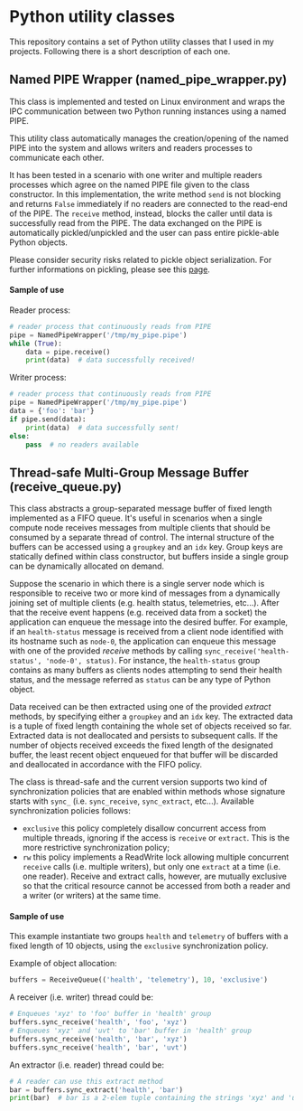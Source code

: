 Python utility classes 
===================

This repository contains a set of Python utility classes that I used in my projects. Following there is a short description of each one.

Named PIPE Wrapper (named\_pipe\_wrapper.py)
-------------

This class is implemented and tested on Linux environment and wraps the IPC communication between two Python running instances using a named PIPE.

This utility class automatically manages the creation/opening of the named PIPE into the system and allows writers and readers processes to communicate each other.

It has been tested in a scenario with one writer and multiple readers processes which agree on the named PIPE file given to the class constructor. In this implementation, the write method `send` is not blocking and returns `False` immediately if no readers are connected to the read-end of the PIPE. The `receive` method, instead, blocks the caller until data is successfully read from the PIPE. The data exchanged on the PIPE is automatically pickled/unpickled and the user can pass entire pickle-able Python objects.

Please consider security risks related to pickle object serialization. For further informations on pickling, please see this [page](https://docs.python.org/2/library/pickle.html).
#### Sample of use 
Reader process:

```python
# reader process that continuously reads from PIPE
pipe = NamedPipeWrapper('/tmp/my_pipe.pipe')
while (True):
	data = pipe.receive()
	print(data)  # data successfully received!
```

Writer process:
 
```python
# reader process that continuously reads from PIPE
pipe = NamedPipeWrapper('/tmp/my_pipe.pipe')
data = {'foo': 'bar'}
if pipe.send(data):
	print(data)  # data successfully sent!
else:
	pass  # no readers available
```
Thread-safe Multi-Group Message Buffer (receive\_queue.py)
-------------
This class abstracts a group-separated message buffer of fixed length implemented as a FIFO queue. It's useful in scenarios when a single compute node receives messages from multiple clients that should be consumed by a separate thread of control. The internal structure of the buffers can be accessed using a `groupkey` and an `idx` key. Group keys are statically defined within class constructor, but buffers inside a single group can be dynamically allocated on demand. 

Suppose the scenario in which there is a single server node which is responsible to receive two or more kind of messages from a dynamically joining set of multiple clients (e.g. health status, telemetries, etc...). After that the receive event happens (e.g. received data from a socket) the application can enqueue the message into the desired buffer. For example, if an `health-status` message is received from a client node identified with its hostname such as `node-0`, the application can enqueue this message with one of the provided *receive* methods by calling `sync_receive('health-status', 'node-0', status)`. For instance, the `health-status` group contains as many buffers as clients nodes attempting to send their health status, and the message referred as `status` can be any type of Python object.

Data received can be then extracted using one of the provided *extract* methods, by specifying either a `groupkey` and an `idx` key. The extracted data is a tuple of fixed length containing the whole set of objects received so far. Extracted data is not deallocated and persists to subsequent calls. If the number of objects received exceeds the fixed length of the designated buffer, the least recent object enqueued for that buffer will be discarded and deallocated in accordance with the FIFO policy.

The class is thread-safe and the current version supports two kind of synchronization policies that are enabled within methods whose signature starts with `sync_` (i.e. `sync_receive`, `sync_extract`, etc...). Available synchronization policies follows:

 - `exclusive` this policy completely disallow concurrent access from multiple threads, ignoring if the access is `receive` or `extract`. This is the more restrictive synchronization policy;
 - `rw` this policy implements a ReadWrite lock allowing multiple concurrent `receive` calls (i.e. multiple writers), but only one `extract` at a time (i.e. one reader). Receive and extract calls, however, are mutually exclusive so that the critical resource cannot be accessed from both a reader and a writer (or writers) at the same time.

#### Sample of use 
This example instantiate two groups `health` and `telemetry` of buffers with a fixed length of 10 objects, using the `exclusive` synchronization policy. 

Example of object allocation:

```python
buffers = ReceiveQueue(('health', 'telemetry'), 10, 'exclusive')
```

A receiver (i.e. writer) thread could be:

```python
# Enqueues 'xyz' to 'foo' buffer in 'health' group
buffers.sync_receive('health', 'foo', 'xyz')
# Enqueues 'xyz' and 'uvt' to 'bar' buffer in 'health' group
buffers.sync_receive('health', 'bar', 'xyz')
buffers.sync_receive('health', 'bar', 'uvt')
```
An extractor (i.e. reader) thread could be:
	
```python
# A reader can use this extract method
bar = buffers.sync_extract('health', 'bar')
print(bar)  # bar is a 2-elem tuple containing the strings 'xyz' and 'uvt'
```